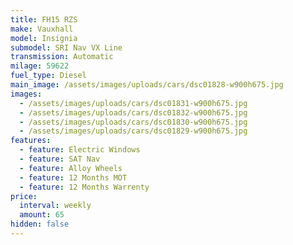 ```yaml
---
title: FH15 RZS
make: Vauxhall
model: Insignia
submodel: SRI Nav VX Line
transmission: Automatic
milage: 59622
fuel_type: Diesel
main_image: /assets/images/uploads/cars/dsc01828-w900h675.jpg
images:
  - /assets/images/uploads/cars/dsc01831-w900h675.jpg
  - /assets/images/uploads/cars/dsc01832-w900h675.jpg
  - /assets/images/uploads/cars/dsc01830-w900h675.jpg
  - /assets/images/uploads/cars/dsc01829-w900h675.jpg
features:
  - feature: Electric Windows
  - feature: SAT Nav
  - feature: Alloy Wheels
  - feature: 12 Months MOT
  - feature: 12 Months Warrenty
price:
  interval: weekly
  amount: 65
hidden: false
---
```

